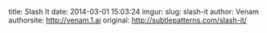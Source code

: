 title: Slash It
date: 2014-03-01 15:03:24
imgur: 
slug: slash-it
author: Venam
authorsite: http://venam.1.ai
original: http://subtlepatterns.com/slash-it/
